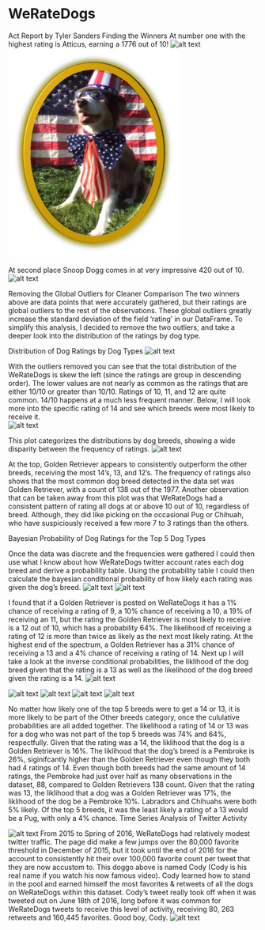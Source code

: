 # WeRateDogs


Act Report by Tyler Sanders
Finding the Winners
At number one with the highest rating is Atticus, earning a 1776 out of 10! 
![alt text](https://https://github.com/TyDataSci/WeRateDogs/blob/master/blogpics/Picture1.jpg?raw=true)
![Screenshot](blogpics/Picture1.jpg)

At second place Snoop Dogg comes in at very impressive 420 out of 10.
![alt text](https://https://github.com/TyDataSci/WeRateDogs/blob/master/blogpics/Picture1.jpg?raw=true)

Removing the Global Outliers for Cleaner Comparison
The two winners above are data points that were accurately gathered, but their ratings are global outliers to the rest of the observations. These global outliers greatly increase the standard deviation of the field ‘rating’ in our DataFrame.
To simplify this analysis, I decided to remove the two outliers, and take a deeper look into the distribution of the ratings by dog type.

Distribution of Dog Ratings by Dog Types
![alt text](https://https://github.com/TyDataSci/WeRateDogs/blob/master/blogpics/Picture3.png?raw=true)

With the outliers removed you can see that the total distribution of the WeRateDogs is skew the left (since the ratings are group in descending order). 
The lower values are not nearly as common as the ratings that are either 10/10 or greater than 10/10. Ratings of 10, 11, and 12 are quite common. 
14/10 happens at a much less frequent manner. Below, I will look more into the specific rating of 14 and see which breeds were most likely to receive it.  
![alt text](https://https://github.com/TyDataSci/WeRateDogs/blob/master/blogpics/Picture4.png?raw=true)


This plot categorizes the distributions by dog breeds, showing a wide disparity between the frequency of ratings.
![alt text](https://https://github.com/TyDataSci/WeRateDogs/blob/master/blogpics/Picture5.png?raw=true)

At the top, Golden Retriever appears to consistently outperform the other breeds, receiving the most 14’s, 13, and 12’s. The frequency of ratings also shows that the most common dog breed detected in the data set was Golden Retriever, with a count of 138 out of the 1977. 
Another observation that can be taken away from this plot was that WeRateDogs had a consistent pattern of rating all dogs at or above 10 out of 10, regardless of breed. 
Although, they did like picking on the occasional Pug or Chihuah, who have suspiciously received a few more 7 to 3 ratings than the others.   

Bayesian Probability of Dog Ratings for the Top 5 Dog Types



Once the data was discrete and the frequencies were gathered I could then use what I know about how WeRateDogs twitter account rates each dog breed and derive a probability table. 
Using the probability table I could then calculate the bayesian conditional probability of how likely each rating was given the dog’s breed. 
![alt text](https://https://github.com/TyDataSci/WeRateDogs/blob/master/blogpics/Picture6.jpg?raw=true)
![alt text](https://https://github.com/TyDataSci/WeRateDogs/blob/master/blogpics/Picture7.jpg?raw=true)

I found that if a Golden Retriever is posted on WeRateDogs it has a 1% chance of receiving a rating of 9, a 10% chance of receiving a 10, a 19% of receiving an 11, but the rating the Golden Retriever is most likely to receive is a 12 out of 10, which has a probability 64%. The likelihood of receiving a rating of 12 is more than twice as likely as the next most likely rating. 
At the highest end of the spectrum, a Golden Retriever has a 31% chance of receiving a 13 and a 4% chance of receiving a rating of 14. Next up I will take a look at the inverse conditional probabilities, the liklihood of the dog breed given that the rating is a 13 as well as the likelihood of the dog breed given the rating is a 14.
![alt text](https://https://github.com/TyDataSci/WeRateDogs/blob/master/blogpics/Picture8.jpg?raw=true)

![alt text](https://https://github.com/TyDataSci/WeRateDogs/blob/master/blogpics/Picture9.jpg?raw=true)
![alt text](https://https://github.com/TyDataSci/WeRateDogs/blob/master/blogpics/Picture10.jpg?raw=true)
![alt text](https://https://github.com/TyDataSci/WeRateDogs/blob/master/blogpics/Picture11.jpg?raw=true)
![alt text](https://https://github.com/TyDataSci/WeRateDogs/blob/master/blogpics/Picture12.jpg?raw=true)

No matter how likely one of the top 5 breeds were to get a 14 or 13, it is more likely to be part of the Other breeds category, once the cululative probabilities are all added together. The likelihood a rating of 14 or 13 was for a dog who was not part of the top 5 breeds was 74% and 64%, respectfully. 
Given that the rating was a 14, the liklihood that the dog is a Golden Retriever is 16%. The liklihood that the dog’s breed is a Pembroke is 26%, siginifcantly higher than the Golden Retriever even though they both had 4 ratings of 14.  Even though both breeds had the same amount of 14 ratings, the Pembroke had just over half as many observations in the dataset, 88, compared to Golden Retrievers 138 count. 
Given that the rating was 13, the liklihood that a dog was a Golden Retriever was 17%, the liklihood of the dog be a Pembroke 10%. Labradors and Chihuahs were both 5% likely. Of the top 5 breeds, it was the least likely a rating of a 13 would be a Pug, with only a 4% chance.
Time Series Analysis of Twitter Activity

![alt text](https://https://github.com/TyDataSci/WeRateDogs/blob/master/blogpics/Picture13.jpg?raw=true)
From 2015 to Spring of 2016, WeRateDogs had relatively modest twitter traffic.  The page did make a few jumps over the 80,000 favorite threshold in December of 2015, but it took until the end of 2016 for the account to consistently hit their over 100,000 favorite count per tweet that they are now accustom to. 
This doggo above is named Cody (Cody is his real name if you watch his now famous video).  Cody learned how to stand in the pool and earned himself the most favorites & retweets of all the dogs on WeRateDogs within this dataset. Cody’s tweet really took off when it was tweeted out on June 18th of 2016, long before it was common for WeRateDogs tweets to receive this level of activity, receiving 80, 263 retweets and 160,445 favorites. Good boy, Cody. 
![alt text](https://https://github.com/TyDataSci/WeRateDogs/blob/master/blogpics/Picture14.png?raw=true)
